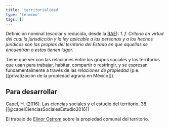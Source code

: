 ```yaml
---
title: 'territorialidad'
type: 'término'
tags: []
---
```


Definición nominal (escolar y reducida, desde la [RAE](https://dle.rae.es/territorialidad?m=form)): *1. f. Criterio en virtud del cual la jurisdicción y la ley aplicable a las personas y a los hechos jurídicos son las propias del territorio del Estado en que aquellas se encuentran o estos tienen lugar.*

Tiene que ver con las relaciones entre los grupos sociales y los territorios que usan para trabajar, habitar, compartir o restringir, y se expresan fundamentalmente a través de las *relaciones de propiedad* (p.e. [[privatización de la propiedad agraria en México]]).

## Para desarrollar

Capel, H. (2016). Las ciencias sociales y el estudio del territorio. 38. [[@capelCienciasSocialesEstudio2016]]

El trabajo de [Elinor Ostrom](https://es.wikipedia.org/wiki/Elinor_Ostrom) sobre la propiedad comunal del territorio.